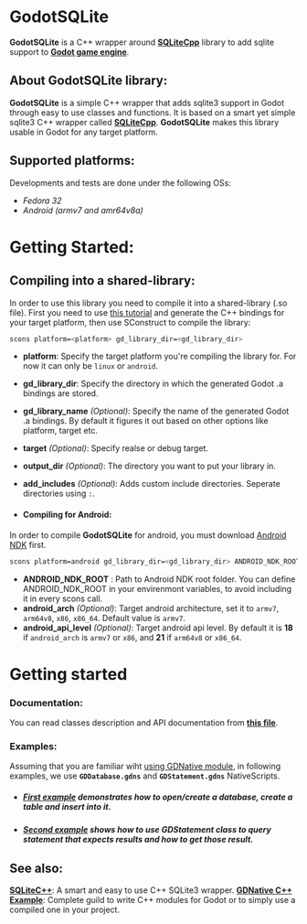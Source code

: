 # GodotSQLite
**GodotSQLite** is a C++ wrapper around [**SQLiteCpp**](https://github.com/SRombauts/SQLiteCpp) library to add sqlite support to [**Godot game engine**](https://godotengine.org/).

## About GodotSQLite library:
**GodotSQLite** is a simple C++ wrapper that adds sqlite3 support in Godot through easy to use classes and functions. It is based on a smart yet simple sqlite3 C++ wrapper called [**SQLiteCpp**](https://github.com/SRombauts/SQLiteCpp). **GodotSQLite** makes this library usable in Godot for any target platform.

## Supported platforms:
Developments and tests are done under the following OSs:
* *Fedora 32*
* *Android (armv7 and amr64v8a)*


# Getting Started:
## Compiling into a shared-library:
In order to use this library you need to compile it into a shared-library (.so file). First you need to use [this tutorial](https://docs.godotengine.org/en/stable/tutorials/plugins/gdnative/gdnative-cpp-example.html#building-the-c-bindings) and generate the C++ bindings for your target platform, then use SConstruct to compile the library:
```bash
scons platform=<platform> gd_library_dir=<gd_library_dir>
```

* **platform**: Specify the target platform you're compiling the library for. For now it can only be `linux` or `android`.
* **gd_library_dir**: Specify the directory in which the generated Godot .a bindings are stored.
* **gd_library_name** *(Optional)*: Specify the name of the generated Godot .a bindings. By default it figures it out based on other options like platform, target etc.
* **target** *(Optional)*: Specify realse or debug target.
* **output_dir** *(Optional)*: The directory you want to put your library in.
* **add_includes** *(Optional)*: Adds custom include directories. Seperate directories using `:`.

* #### Compiling for Android:
In order to compile **GodotSQLite** for android, you must download [Android NDK](https://developer.android.com/ndk/downloads) first.
```bash
scons platform=android gd_library_dir=<gd_library_dir> ANDROID_NDK_ROOT=<path_to_android_ndk_root>
```
* **ANDROID_NDK_ROOT** : Path to Android NDK root folder. You can define ANDROID_NDK_ROOT in your envirenmont variables, to avoid including it in every scons call.
* **android_arch** *(Optional)*: Target android architecture, set it to `armv7`, `arm64v8`, `x86`, `x86_64`. Default value is `armv7`.
* **android_api_level** *(Optional)*: Target android api level. By default it is **18** if `android_arch` is `armv7` or `x86`, and **21** if `arm64v8` or `x86_64`.


# Getting started

### Documentation:
You can read classes description and API documentation from **[this file](https://github.com/alirezah95/GodotSQLite/blob/main/docs/Documentation.md)**.

### Examples:
Assuming that you are familiar wiht [using GDNative module](https://docs.godotengine.org/en/stable/tutorials/plugins/gdnative/gdnative-cpp-example.html#using-the-gdnative-module), in following examples, we use **`GDDatabase.gdns`** and **`GDStatement.gdns`** NativeScripts.
* ##### [First example](https://github.com/alirezah95/GodotSQLite/blob/main/examples/firstExample.gd) demonstrates how to open/create a database, create a table and insert into it.
* ##### [Second example](https://github.com/alirezah95/GodotSQLite/blob/main/examples/secondExample.gd) shows how to use GDStatement class to query statement that expects results and how to get those result.

## See also:
**[SQLiteC++](https://github.com/SRombauts/SQLiteCpp)**: A smart and easy to use C++ SQLite3 wrapper.
**[GDNative C++ Example](https://docs.godotengine.org/en/stable/tutorials/plugins/gdnative/gdnative-cpp-example.html)**: Complete guild to write C++ modules for Godot or to simply use a compiled one in your project.